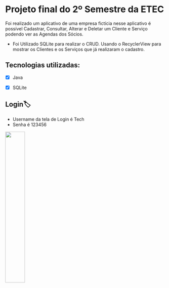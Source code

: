 # Projeto final do 2º Semestre da ETEC

Foi realizado um aplicativo de uma empresa fictícia nesse aplicativo é possível Cadastrar, Consultar, Alterar e Deletar um Cliente e Serviço podendo ver as Agendas dos Sócios.

- Foi Utilizado SQLite para realizar o CRUD. Usando o RecyclerView para mostrar os Clientes e os Serviços que já realizaram o cadastro.

## Tecnologias utilizadas:

- [x]  Java
- [x]  SQLite


## Login:label:

- Username da tela de Login é Tech
- Senha é 123456
 
<img src="https://github.com/DanielSRibeiro/Sistema-Gestao-Empresarial/blob/main/img/login.gif" width="35%" />

